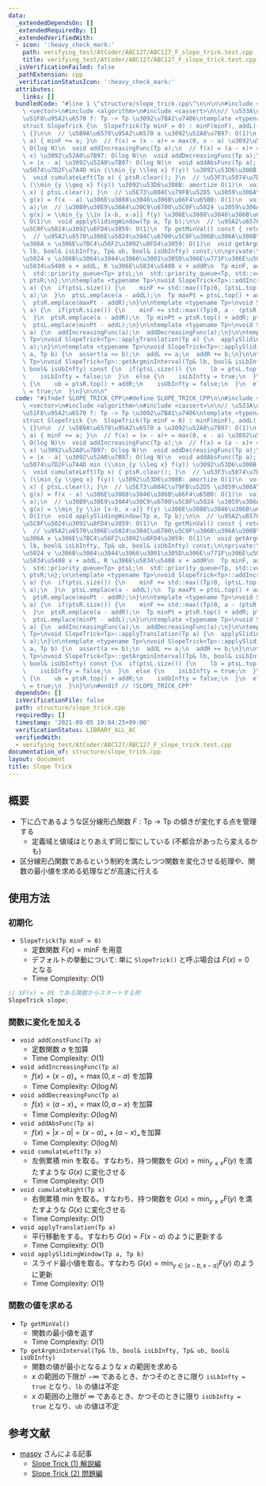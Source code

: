 ```yaml
---
data:
  _extendedDependsOn: []
  _extendedRequiredBy: []
  _extendedVerifiedWith:
  - icon: ':heavy_check_mark:'
    path: verifying_test/AtCoder/ABC127/ABC127_F_slope_trick.test.cpp
    title: verifying_test/AtCoder/ABC127/ABC127_F_slope_trick.test.cpp
  _isVerificationFailed: false
  _pathExtension: cpp
  _verificationStatusIcon: ':heavy_check_mark:'
  attributes:
    links: []
  bundledCode: "#line 1 \"structure/slope_trick.cpp\"\n\n\n\n#include <queue>\n#include\
    \ <vector>\n#include <algorithm>\n#include <cassert>\n\n// \u533A\u5206\u7DDA\u5F62\
    \u51F8\u95A2\u6570 f: Tp -> Tp \u3092\u7BA1\u7406\ntemplate <typename Tp = int>\n\
    struct SlopeTrick {\n  SlopeTrick(Tp minF = 0) : minF(minF), addL((Tp)0), addR((Tp)0)\
    \ {}\n\n  // \u5B9A\u6570\u95A2\u6570 a \u3092\u52A0\u7B97: O(1)\n  void addConstFunc(Tp\
    \ a) { minF += a; }\n  // f(x) = (x - a)+ = max(0, x - a) \u3092\u52A0\u7B97:\
    \ O(log N)\n  void addIncreasingFunc(Tp a);\n  // f(x) = (a - x)+ = max(0, a -\
    \ x) \u3092\u52A0\u7B97: O(log N)\n  void addDecreasingFunc(Tp a);\n  // f(x)\
    \ = |x - a| \u3092\u52A0\u7B97: O(log N)\n  void addAbsFunc(Tp a);  \n  // \u5DE6\
    \u5074\u7D2F\u7A4D min (\\min_{y \\leq x} f(y)) \u3092\u53D6\u308B: amortize O(1)\n\
    \  void cumulateLeft(Tp x) { ptsR.clear(); }\n  // \u53F3\u5074\u7D2F\u7A4D min\
    \ (\\min_{y \\geq x} f(y)) \u3092\u53D6\u308B: amortize O(1)\n  void cumulateRight(Tp\
    \ x) { ptsL.clear(); }\n  // \u5E73\u884C\u79FB\u52D5 \u3059\u306A\u308F\u3061\
    \ g(x) = f(x - a) \u306E\u3088\u3046\u306B\u66F4\u65B0: O(1)\n  void applyTranslation(Tp\
    \ a);\n  // \u30B9\u30E9\u30A4\u30C9\u6700\u5C0F\u5024 \u3059\u306A\u308F\u3061\
    \ g(x) = \\min_{y \\in [x-b, x-a]} f(y) \u306E\u3088\u3046\u306B\u66F4\u65B0:\
    \ O(1)\n  void applySlidingWindow(Tp a, Tp b);\n\n  // \u95A2\u6570\u306E\u6700\
    \u5C0F\u5024\u3092\u8FD4\u3059: O(1)\n  Tp getMinVal() const { return minF; }\n\
    \  // \u95A2\u6570\u306E\u5024\u304C\u6700\u5C0F\u306B\u306A\u308B\u3088\u3046\
    \u306A x \u306E\u7BC4\u56F2\u3092\u8FD4\u3059: O(1)\n  void getArgminInterval(Tp&\
    \ lb, bool& isLbInfty, Tp& ub, bool& isUbInfty) const;\n\nprivate:\n  // pt \u306E\
    \u5024 v \u306B\u3064\u3044\u3066\u3001\u305D\u306E\u771F\u306E\u5024: L \u306E\
    \u5834\u5408 v + addL, R \u306E\u5834\u5408 v + addR\n  Tp minF, addL, addR;\n\
    \  std::priority_queue<Tp> ptsL;\n  std::priority_queue<Tp, std::vector<Tp>, std::greater<Tp>>\
    \ ptsR;\n};\n\ntemplate <typename Tp>\nvoid SlopeTrick<Tp>::addIncreasingFunc(Tp\
    \ a) {\n  if(ptsL.size()) {\n    minF += std::max((Tp)0, (ptsL.top() + addL) -\
    \ a);\n  }\n  ptsL.emplace(a - addL);\n  Tp maxPt = ptsL.top() + addL; ptsL.pop();\n\
    \  ptsR.emplace(maxPt - addR);\n}\n\ntemplate <typename Tp>\nvoid SlopeTrick<Tp>::addDecreasingFunc(Tp\
    \ a) {\n  if(ptsR.size()) {\n    minF += std::max((Tp)0, a - (ptsR.top() + addR));\n\
    \  }\n  ptsR.emplace(a - addR);\n  Tp minPt = ptsR.top() + addR; ptsR.pop();\n\
    \  ptsL.emplace(minPt - addL);\n}\n\ntemplate <typename Tp>\nvoid SlopeTrick<Tp>::addAbsFunc(Tp\
    \ a) {\n  addIncreasingFunc(a);\n  addDecreasingFunc(a);\n}\n\ntemplate <typename\
    \ Tp>\nvoid SlopeTrick<Tp>::applyTranslation(Tp a) {\n  applySlidingWindow(a,\
    \ a);\n}\n\ntemplate <typename Tp>\nvoid SlopeTrick<Tp>::applySlidingWindow(Tp\
    \ a, Tp b) {\n  assert(a <= b);\n  addL += a;\n  addR += b;\n}\n\ntemplate <typename\
    \ Tp>\nvoid SlopeTrick<Tp>::getArgminInterval(Tp& lb, bool& isLbInfty, Tp& ub,\
    \ bool& isUbInfty) const {\n  if(ptsL.size()) {\n    lb = ptsL.top() + addL;\n\
    \    isLbInfty = false;\n  }\n  else {\n    isLbInfty = true;\n  }\n\n  if(ptsR.size())\
    \ {\n    ub = ptsR.top() + addR;\n    isUbInfty = false;\n  }\n  else {\n    isUbInfty\
    \ = true;\n  }\n}\n\n\n"
  code: "#ifndef SLOPE_TRICK_CPP\n#define SLOPE_TRICK_CPP\n\n#include <queue>\n#include\
    \ <vector>\n#include <algorithm>\n#include <cassert>\n\n// \u533A\u5206\u7DDA\u5F62\
    \u51F8\u95A2\u6570 f: Tp -> Tp \u3092\u7BA1\u7406\ntemplate <typename Tp = int>\n\
    struct SlopeTrick {\n  SlopeTrick(Tp minF = 0) : minF(minF), addL((Tp)0), addR((Tp)0)\
    \ {}\n\n  // \u5B9A\u6570\u95A2\u6570 a \u3092\u52A0\u7B97: O(1)\n  void addConstFunc(Tp\
    \ a) { minF += a; }\n  // f(x) = (x - a)+ = max(0, x - a) \u3092\u52A0\u7B97:\
    \ O(log N)\n  void addIncreasingFunc(Tp a);\n  // f(x) = (a - x)+ = max(0, a -\
    \ x) \u3092\u52A0\u7B97: O(log N)\n  void addDecreasingFunc(Tp a);\n  // f(x)\
    \ = |x - a| \u3092\u52A0\u7B97: O(log N)\n  void addAbsFunc(Tp a);  \n  // \u5DE6\
    \u5074\u7D2F\u7A4D min (\\min_{y \\leq x} f(y)) \u3092\u53D6\u308B: amortize O(1)\n\
    \  void cumulateLeft(Tp x) { ptsR.clear(); }\n  // \u53F3\u5074\u7D2F\u7A4D min\
    \ (\\min_{y \\geq x} f(y)) \u3092\u53D6\u308B: amortize O(1)\n  void cumulateRight(Tp\
    \ x) { ptsL.clear(); }\n  // \u5E73\u884C\u79FB\u52D5 \u3059\u306A\u308F\u3061\
    \ g(x) = f(x - a) \u306E\u3088\u3046\u306B\u66F4\u65B0: O(1)\n  void applyTranslation(Tp\
    \ a);\n  // \u30B9\u30E9\u30A4\u30C9\u6700\u5C0F\u5024 \u3059\u306A\u308F\u3061\
    \ g(x) = \\min_{y \\in [x-b, x-a]} f(y) \u306E\u3088\u3046\u306B\u66F4\u65B0:\
    \ O(1)\n  void applySlidingWindow(Tp a, Tp b);\n\n  // \u95A2\u6570\u306E\u6700\
    \u5C0F\u5024\u3092\u8FD4\u3059: O(1)\n  Tp getMinVal() const { return minF; }\n\
    \  // \u95A2\u6570\u306E\u5024\u304C\u6700\u5C0F\u306B\u306A\u308B\u3088\u3046\
    \u306A x \u306E\u7BC4\u56F2\u3092\u8FD4\u3059: O(1)\n  void getArgminInterval(Tp&\
    \ lb, bool& isLbInfty, Tp& ub, bool& isUbInfty) const;\n\nprivate:\n  // pt \u306E\
    \u5024 v \u306B\u3064\u3044\u3066\u3001\u305D\u306E\u771F\u306E\u5024: L \u306E\
    \u5834\u5408 v + addL, R \u306E\u5834\u5408 v + addR\n  Tp minF, addL, addR;\n\
    \  std::priority_queue<Tp> ptsL;\n  std::priority_queue<Tp, std::vector<Tp>, std::greater<Tp>>\
    \ ptsR;\n};\n\ntemplate <typename Tp>\nvoid SlopeTrick<Tp>::addIncreasingFunc(Tp\
    \ a) {\n  if(ptsL.size()) {\n    minF += std::max((Tp)0, (ptsL.top() + addL) -\
    \ a);\n  }\n  ptsL.emplace(a - addL);\n  Tp maxPt = ptsL.top() + addL; ptsL.pop();\n\
    \  ptsR.emplace(maxPt - addR);\n}\n\ntemplate <typename Tp>\nvoid SlopeTrick<Tp>::addDecreasingFunc(Tp\
    \ a) {\n  if(ptsR.size()) {\n    minF += std::max((Tp)0, a - (ptsR.top() + addR));\n\
    \  }\n  ptsR.emplace(a - addR);\n  Tp minPt = ptsR.top() + addR; ptsR.pop();\n\
    \  ptsL.emplace(minPt - addL);\n}\n\ntemplate <typename Tp>\nvoid SlopeTrick<Tp>::addAbsFunc(Tp\
    \ a) {\n  addIncreasingFunc(a);\n  addDecreasingFunc(a);\n}\n\ntemplate <typename\
    \ Tp>\nvoid SlopeTrick<Tp>::applyTranslation(Tp a) {\n  applySlidingWindow(a,\
    \ a);\n}\n\ntemplate <typename Tp>\nvoid SlopeTrick<Tp>::applySlidingWindow(Tp\
    \ a, Tp b) {\n  assert(a <= b);\n  addL += a;\n  addR += b;\n}\n\ntemplate <typename\
    \ Tp>\nvoid SlopeTrick<Tp>::getArgminInterval(Tp& lb, bool& isLbInfty, Tp& ub,\
    \ bool& isUbInfty) const {\n  if(ptsL.size()) {\n    lb = ptsL.top() + addL;\n\
    \    isLbInfty = false;\n  }\n  else {\n    isLbInfty = true;\n  }\n\n  if(ptsR.size())\
    \ {\n    ub = ptsR.top() + addR;\n    isUbInfty = false;\n  }\n  else {\n    isUbInfty\
    \ = true;\n  }\n}\n\n#endif // !SLOPE_TRICK_CPP"
  dependsOn: []
  isVerificationFile: false
  path: structure/slope_trick.cpp
  requiredBy: []
  timestamp: '2021-09-05 19:04:25+09:00'
  verificationStatus: LIBRARY_ALL_AC
  verifiedWith:
  - verifying_test/AtCoder/ABC127/ABC127_F_slope_trick.test.cpp
documentation_of: structure/slope_trick.cpp
layout: document
title: Slope Trick
---
```


## 概要

- 下に凸であるような区分線形凸関数 $F: \mathrm{Tp} \rightarrow \mathrm{Tp}$ の傾きが変化する点を管理する
  - 定義域と値域はとりあえず同じ型にしている (不都合があったら変えるかも)
- 区分線形凸関数であるという制約を満たしつつ関数を変化させる処理や、関数の最小値を求める処理などが高速に行える

## 使用方法

### 初期化

- `SlopeTrick(Tp minF = 0)`
  - 定数関数 $F(x) = \mathrm{minF}$ を用意
  - デフォルトの挙動について: 単に `SlopeTrick()` と呼ぶ場合は $F(x) = 0$ となる
  - Time Complexity: $O(1)$

```cpp
// $F(x) = 0$ である関数からスタートする例
SlopeTrick slope;
```

### 関数に変化を加える
- `void addConstFunc(Tp a)`
  - 定数関数 $a$ を加算
  - Time Complexity: $O(1)$
- `void addIncreasingFunc(Tp a)`
  - $f(x) = (x - a)_{+} = \max \left( 0, x - a \right)$ を加算
  - Time Complexity: $O(\log N)$
- `void addDecreasingFunc(Tp a)`
  - $f(x) = (a - x)_{+} = \max \left( 0, a - x \right)$ を加算
  - Time Complexity: $O(\log N)$
- `void addAbsFunc(Tp a)`
  - $f(x) = \left| x - a \right| = (x - a)_{+} + (a - x)_{+}$を加算
  - Time Complexity: $O(\log N)$
- `void cumulateLeft(Tp x)`
  - 左側累積 min を取る。すなわち、持つ関数を $G(x) = \min_{y \leq x} F(y)$ を満たすような $G(x)$ に変化させる
  - Time Complexity: $O(1)$
- `void cumulateRight(Tp x)`
  - 右側累積 min を取る。すなわち、持つ関数を $G(x) = \min_{y \geq x} F(y)$ を満たすような $G(x)$ に変化させる
  - Time Complexity: $O(1)$
- `void applyTranslation(Tp a)`
  - 平行移動をする。すなわち $G(x) = F(x - a)$ のように更新する
  - Time Complexity: $O(1)$
- `void applySlidingWindow(Tp a, Tp b)`
  - スライド最小値を取る。すなわち $G(x) = \min_{y \in [x-b, x-a]} F(y)$ のように更新
  - Time Complexity: $O(1)$

### 関数の値を求める  

- `Tp getMinVal()`
  - 関数の最小値を返す
  - Time Complexity: $O(1)$
- `Tp getArgminInterval(Tp& lb, bool& isLbInfty, Tp& ub, bool& isUbInfty)`
  - 関数の値が最小となるような $x$ の範囲を求める
  - $x$ の範囲の下限が $-\infty$ であるとき、かつそのときに限り `isLbInfty = true` となり、`lb` の値は不定
  - $x$ の範囲の上限が $\infty$ であるとき、かつそのときに限り `isUbInfty = true` となり、`ub` の値は不定

## 参考文献

- [maspy](https://twitter.com/maspy_stars) さんによる記事
  - [Slope Trick (1) 解説編](https://maspypy.com/slope-trick-1-%E8%A7%A3%E8%AA%AC%E7%B7%A8)
  - [Slope Trick (2) 問題編](https://maspypy.com/slope-trick-2-%e5%95%8f%e9%a1%8c%e7%b7%a8)